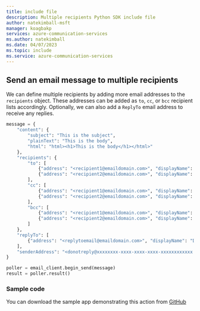 ```yaml
---
title: include file
description: Multiple recipients Python SDK include file
author: natekimball-msft
manager: koagbakp
services: azure-communication-services
ms.author: natekimball
ms.date: 04/07/2023
ms.topic: include
ms.service: azure-communication-services
---
```


## Send an email message to multiple recipients

We can define multiple recipients by adding more email addresses to the `recipients` object. These addresses can be added as `to`, `cc`, or `bcc` recipient lists accordingly. Optionally, we can also add a `ReplyTo` email address to receive any replies.

```python
message = {
    "content": {
        "subject": "This is the subject",
        "plainText": "This is the body",
        "html": "html><h1>This is the body</h1></html>"
    },
    "recipients": {
        "to": [
            {"address": "<recipient1@emaildomain.com>", "displayName": "Customer Name"},
            {"address": "<recipient2@emaildomain.com>", "displayName": "Customer Name 2"}
        ],
        "cc": [
            {"address": "<recipient1@emaildomain.com>", "displayName": "Customer Name"},
            {"address": "<recipient2@emaildomain.com>", "displayName": "Customer Name 2"}
        ],
        "bcc": [
            {"address": "<recipient1@emaildomain.com>", "displayName": "Customer Name"},
            {"address": "<recipient2@emaildomain.com>", "displayName": "Customer Name 2"}
        ]
    },
    "replyTo": [
        {"address": "<replytoemail@emaildomain.com>", "displayName": "Display Name"}
    ],
    "senderAddress": "<donotreply@xxxxxxxx-xxxx-xxxx-xxxx-xxxxxxxxxxxx.azurecomm.net>"
}

poller = email_client.begin_send(message)
result = poller.result()
```

### Sample code 

You can download the sample app demonstrating this action from [GitHub](https://github.com/Azure-Samples/communication-services-python-quickstarts/tree/main/send-email-advanced)
